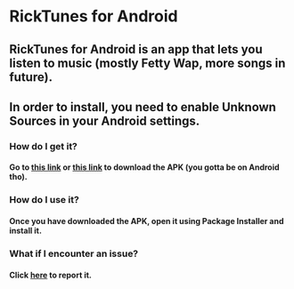 # RickTunes for Android
## RickTunes for Android is an app that lets you listen to music (mostly Fetty Wap, more songs in future).
## In order to install, you need to enable Unknown Sources in your Android settings.
### How do I get it?
#### Go to [this link](https://mega.nz/#F!A0dhBAJS!yPLngIm8-0MKjO82lUy4Sw) or [this link](https://github.com/MCMiners9/RickTunes/releases) to download the APK (you gotta be on Android tho).
### How do I use it?
#### Once you have downloaded the APK, open it using Package Installer and install it.
### What if I encounter an issue?
#### Click [here](https://github.com/MCMiners9/RickTunes/issues) to report it.
